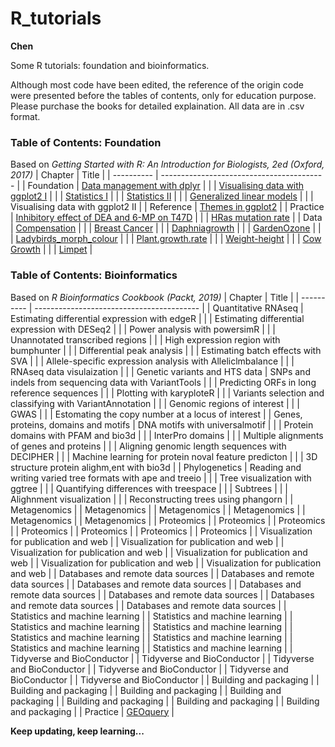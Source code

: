 # R_tutorials
**Chen**

Some R tutorials: foundation and bioinformatics.

Although most code have been edited, the reference of the origin code were presented before the tables of contents, only for education purpose. Please purchase the books for detailed explaination. All data are in .csv format.

### Table of Contents: Foundation
Based on *Getting Started with R: An Introduction for Biologists, 2ed (Oxford, 2017)*
| Chapter    | Title                                     |
| ---------- | ----------------------------------------- |
| Foundation | [Data management with dplyr](https://github.com/liuchen37/R_tutorials/blob/main/Foundation:%20Data%20management%20with%20dplyr.r)     |
|  | [Visualising data with ggplot2 I](https://github.com/liuchen37/R_tutorials/blob/main/Foundation:%20Visualising%20data%20with%20ggplot2%20I.r) |
|  | [Statistics I](https://github.com/liuchen37/R_tutorials/blob/main/Foundation:%20Statistics%20I.r)      |
|  | [Statistics II](https://github.com/liuchen37/R_tutorials/blob/main/Foundation:%20Statistics%20II.r)    |
|  | [Generalized linear models](https://github.com/liuchen37/R_tutorials/blob/main/Foundation:%20Generalized%20linear%20models)     |
|  | Visualising data with ggplot2 II          |
| Reference  | [Themes in ggplot2](https://github.com/liuchen37/R_tutorials/blob/main/Reference:%20Themes%20in%20ggplot2.r)        |
| Practice   | [Inhibitory effect of DEA and 6-MP on T47D](https://github.com/liuchen37/R_tutorials/blob/main/Practice:%20Inhibitory%20effect%20of%20DEA%20and%206-MP%20on%20T47D.r) |
|    | [HRas mutation rate](https://github.com/liuchen37/R_tutorials/blob/main/Practice:%20Counting%20freqency%20of%20an%20object%20in%20a%20table.r) |
| Data       | [Compensation](https://github.com/liuchen37/R_tutorials/blob/main/compensation.csv)                    |
|        | [Breast Cancer](https://github.com/liuchen37/R_tutorials/blob/main/BC.csv)      |
|        | [Daphniagrowth](https://github.com/liuchen37/R_tutorials/blob/main/Daphniagrowth.csv)            |
|        | [GardenOzone](https://github.com/liuchen37/R_tutorials/blob/main/GardenOzone.csv)                    |
|        | [Ladybirds_morph_colour](https://github.com/liuchen37/R_tutorials/blob/main/ladybirds_morph_colour.csv)           |
|        | [Plant.growth.rate](https://github.com/liuchen37/R_tutorials/blob/main/plant.growth.rate.csv)         |
|        | [Weight-height](https://github.com/liuchen37/R_tutorials/blob/main/weight-height.csv)                   |
|        | [Cow Growth](https://github.com/liuchen37/R_tutorials/blob/main/growth.csv)          |
|        | [Limpet](https://github.com/liuchen37/R_tutorials/blob/main/limpet.csv)    |

### Table of Contents: Bioinformatics
Based on *R Bioinformatics Cookbook (Packt, 2019)*
| Chapter    | Title     |
| ---------- | ----------------------------------------- |
| Quantitative RNAseq | Estimating differential expression with edgeR |
|  | Estimating differential expression with DESeq2 |
|  | Power analysis with powersimR |
|  | Unannotated transcribed regions |
|  | High expression region with bumphunter |
|  | Differential peak analysis |
|  | Estimating batch effects with SVA |
|  | Allele-specific expression analysis with Alleliclmbalance |
|  | RNAseq data visulaization |  |
| Genetic variants and HTS data | SNPs and indels from sequencing data with VariantTools |
|  | Predicting ORFs in long reference sequences |
|  | Plotting with karyploteR |
|  | Variants selection and classifying with VariantAnnotation |
|  | Genomic regions of interest |
|  | GWAS |
|  | Estomating the copy number at a locus of interest |
| Genes, proteins, domains and motifs | DNA motifs with universalmotif |
|  | Protein domains with PFAM and bio3d |
|  | InterPro domains |
|  | Multiple alignments of genes and proteins |
|  | Aligning genomic length sequences with DECIPHER |
|  | Machine learning for protein noval feature predicton |
|  | 3D structure protein alighm,ent with bio3d |
| Phylogenetics | Reading and writing varied tree formats with ape and treeio |
|  | Tree visualization with ggtree |
|  | Quantifying differences with treespace |
|  | Subtrees |
|  | Alighnment visualization |
|  | Reconstructing trees using phangorn |
| Metagenomics |
| Metagenomics |
| Metagenomics |
| Metagenomics |
| Metagenomics |
| Metagenomics |
| Proteomics |
| Proteomics |
| Proteomics |
| Proteomics |
| Proteomics |
| Proteomics |
| Proteomics |
| Visualization for publication and web |
| Visualization for publication and web |
| Visualization for publication and web |
| Visualization for publication and web |
| Visualization for publication and web |
| Visualization for publication and web |
| Databases and remote data sources |
| Databases and remote data sources |
| Databases and remote data sources |
| Databases and remote data sources |
| Databases and remote data sources |
| Databases and remote data sources |
| Databases and remote data sources |
| Statistics and machine learning |
| Statistics and machine learning |
| Statistics and machine learning |
| Statistics and machine learning |
| Statistics and machine learning |
| Statistics and machine learning |
| Statistics and machine learning |
| Statistics and machine learning |
| Tidyverse and BioConductor |
| Tidyverse and BioConductor |
| Tidyverse and BioConductor |
| Tidyverse and BioConductor |
| Tidyverse and BioConductor |
| Tidyverse and BioConductor |
| Building and packaging |
| Building and packaging |
| Building and packaging |
| Building and packaging |
| Building and packaging |
| Building and packaging |
| Building and packaging |
| Practice   | [GEOquery](https://github.com/liuchen37/R_tutorials/blob/main/Practice:%20GEOquery.r) |


**Keep updating, keep learning...**

